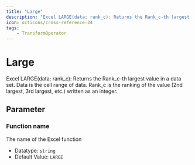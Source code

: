 ```yaml
---
title: "Large"
description: "Excel LARGE(data; rank_c): Returns the Rank_c-th largest value in a data set. Data is the cell range of data. Rank_c is the ranking of the value (2nd largest, 3rd largest, etc.) written as an integer."
icon: octicons/cross-reference-24
tags: 
    - TransformOperator
---
```

# Large
<!-- This file was generated - DO NOT CHANGE IT MANUALLY -->



Excel LARGE(data; rank_c): Returns the Rank_c-th largest value in a data set. Data is the cell range of data. Rank_c is the ranking of the value (2nd largest, 3rd largest, etc.) written as an integer.

## Parameter

### Function name

The name of the Excel function

- Datatype: `string`
- Default Value: `LARGE`



